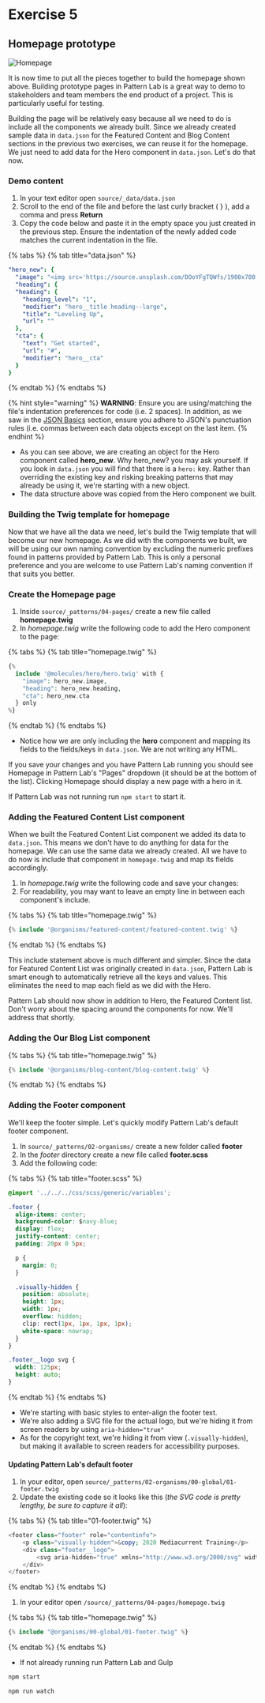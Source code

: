 # Exercise 5

## Homepage prototype

![Homepage](../../.gitbook/assets/components-for-beginners.png)

It is now time to put all the pieces together to build the homepage shown above. Building prototype pages in Pattern Lab is a great way to demo to stakeholders and team members the end product of a project. This is particularly useful for testing.

Building the page will be relatively easy because all we need to do is include all the components we already built. Since we already created sample data in `data.json` for the Featured Content and Blog Content sections in the previous two exercises, we can reuse it for the homepage. We just need to add data for the Hero component in `data.json`. Let's do that now.

### Demo content

1. In your text editor open `source/_data/data.json`
2. Scroll to the end of the file and before the last curly bracket \( } \), add a comma and press **Return**
3. Copy the code below and paste it in the empty space you just created in the previous step.  Ensure the indentation of the newly added code matches the current indentation in the file. 

{% tabs %}
{% tab title="data.json" %}
```yaml
"hero_new": {
  "image": "<img src='https://source.unsplash.com/DOoYFgTQWfs/1900x700' alt='Books on computer' />",
  "heading": {
  "heading": {
    "heading_level": "1",
    "modifier": "hero__title heading--large",
    "title": "Leveling Up",
    "url": ""
  },
  "cta": {
    "text": "Get started",
    "url": "#",
    "modifier": "hero__cta"
  }
}
```
{% endtab %}
{% endtabs %}

{% hint style="warning" %}
**WARNING**: Ensure you are using/matching the file's indentation preferences for code \(i.e. 2 spaces\). In addition, as we saw in the [JSON Basics](../../basics/json-basics.md) section, ensure you adhere to JSON's punctuation rules \(i.e. commas between each data objects except on the last item.
{% endhint %}

* As you can see above, we are creating an object for the Hero component called **hero\_new**.  Why hero\_new? you may ask yourself.  If you look in `data.json` you will find that there is a `hero:` key.  Rather than overriding the existing key and risking breaking patterns that may already be using it, we're starting with a new object.
* The data structure above was copied from the Hero component we built.

### Building the Twig template for homepage

Now that we have all the data we need, let's build the Twig template that will become our new homepage. As we did with the components we built, we will be using our own naming convention by excluding the numeric prefixes found in patterns provided by Pattern Lab. This is only a personal preference and you are welcome to use Pattern Lab's naming convention if that suits you better.

### Create the Homepage page

1. Inside `source/_patterns/04-pages/` create a new file called **homepage.twig**
2. In _homepage.twig_ write the following code to add the Hero component to the page:

{% tabs %}
{% tab title="homepage.twig" %}
```php
{%
  include '@molecules/hero/hero.twig' with {
    "image": hero_new.image,
    "heading": hero_new.heading,
    "cta": hero_new.cta
  } only
%}
```
{% endtab %}
{% endtabs %}

* Notice how we are only including the **hero** component and mapping its fields to the fields/keys in `data.json`.  We are not writing any HTML.  

If you save your changes and you have Pattern Lab running you should see Homepage in Pattern Lab's "Pages" dropdown \(it should be at the bottom of the list\).  Clicking Homepage should display a new page with a hero in it.

If Pattern Lab was not running run `npm start` to start it.

### Adding the Featured Content List component

When we built the Featured Content List component we added its data to `data.json`. This means we don't have to do anything for data for the homepage.  We can use the same data we already created. All we have to do now is include that component in `homepage.twig` and map its fields accordingly.

1. In _homepage.twig_ write the following code and save your changes:
2. For readability, you may want to leave an empty line in between each component's include.

{% tabs %}
{% tab title="homepage.twig" %}
```php
{% include '@organisms/featured-content/featured-content.twig' %}
```
{% endtab %}
{% endtabs %}

This include statement above is much different and simpler. Since the data for Featured Content List was originally created in `data.json`, Pattern Lab is smart enough to automatically retrieve all the keys and values. This eliminates the need to map each field as we did with the Hero.

Pattern Lab should now show in addition to Hero, the Featured Content list. Don't worry about the spacing around the components for now. We'll address that shortly.

### Adding the Our Blog List component

{% tabs %}
{% tab title="homepage.twig" %}
```php
{% include '@organisms/blog-content/blog-content.twig' %}
```
{% endtab %}
{% endtabs %}

### Adding the Footer component

We'll keep the footer simple.  Let's quickly modify Pattern Lab's default footer component.

1. In `source/_patterns/02-organisms/` create a new folder called **footer**
2. In the _footer_ directory create a new file called **footer.scss**
3. Add the following code:

{% tabs %}
{% tab title="footer.scss" %}
```css
@import '../../../css/scss/generic/variables';

.footer {
  align-items: center;
  background-color: $navy-blue;
  display: flex;
  justify-content: center;
  padding: 20px 0 5px;

  p {
    margin: 0;
  }

  .visually-hidden {
    position: absolute;
    height: 1px;
    width: 1px;
    overflow: hidden;
    clip: rect(1px, 1px, 1px, 1px);
    white-space: nowrap;
  }
}

.footer__logo svg {
  width: 125px;
  height: auto;
}
```
{% endtab %}
{% endtabs %}

* We're starting with basic styles to enter-align the footer text.
* We're also adding a SVG file for the actual logo, but we're hiding it from screen readers by using `aria-hidden="true"`
* As for the copyright text, we're hiding it from view \(`.visually-hidden`\), but making it available to screen readers for accessibility purposes.

#### Updating Pattern Lab's default footer

1. In your editor, open `source/_patterns/02-organisms/00-global/01-footer.twig`
2. Update the existing code so it looks like this \(_the SVG code is pretty lengthy, be sure to capture it all_\):

{% tabs %}
{% tab title="01-footer.twig" %}
```php
<footer class="footer" role="contentinfo">
	<p class="visually-hidden">&copy; 2020 Mediacurrent Training</p>
	<div class="footer__logo">
		<svg aria-hidden="true" xmlns="http://www.w3.org/2000/svg" width="300" height="300" viewBox="0 0 300 300"><path d="M214.74,44.33c-27.32,0-37.26,19.91-43.35,30.67h-.54c-1.38-15.46-5-30.67-33.13-30.67-25.95,0-36.45,20.73-41.15,29.57H96V44.33L47.44,51v6.09c10.76,0,20.7,2.49,20.7,22.11v26.22c9.55-2.75,19.13-5.21,28.74-7.3,2.56-16.63,12.2-36.89,31.74-36.89,10.66,0,13.73,7.93,14.4,30.43a234.48,234.48,0,0,1,29-.1c.62,0,1.21.12,1.81.17,4.54-14.89,14.81-30.5,29.55-30.5,13.55,0,14.86,8.65,14.91,37.2,9.4,2.06,18.7,4.29,27.89,6.6V92.38c0-30.91-2.21-48-31.48-48Z" fill="#fff"/><path d="M246.22,118.48a.06.06,0,0,0-.07,0c-24.81-6.26-48.38-12.09-74.22-13.7-.13,0-14.92-.37-15.41-.37-51.94.37-104.3,13-155.52,32.75a628.11,628.11,0,0,1,67.14-13.51V144c0,19.06-4.7,24-20.7,24v6.07h66.81V168C100.18,168,96,163.08,96,144V120.3c15.93-1.54,31.74-2.39,47.2-2.44V144c0,19.06-4.14,24-18.22,24v6.07h64.34V168c-14.09,0-18.21-4.95-18.21-24V118.57c15.93,1,31.45,4,47.2,7.58V144c0,19.06-3.88,24-18.24,24v6.07h66.84V168c-16.3,0-20.72-4.95-20.72-24V132.88c11.42,2.85,23.44,5.76,36.1,8.38,12.81,2.67,18-4.31,16.6-9-11.42-2.54-52.7-13.73-52.7-13.73Z" fill="#fff"/><path d="M-.35,224.47c3.09,0,4-1,4-4.64V207.29c0-3.79-1.92-4.27-4-4.27v-1.17L9,200.56v5.71h.11c.91-1.7,2.93-5.71,8-5.71,5.44,0,6.14,2.94,6.4,5.93h.11c1.17-2.08,3.09-5.93,8.38-5.93,5.65,0,6.08,3.31,6.08,9.29v10c0,3.68.85,4.64,4,4.64v1.18H29.16v-1.18c2.77,0,3.52-1,3.52-4.64v-8.54c0-5.76-.21-7.47-2.88-7.47-3.9,0-6.25,5.66-6.25,8.86v7.15c0,3.68.8,4.64,3.53,4.64v1.18H14.64v-1.18c2.72,0,3.52-1,3.52-4.64V212c0-6.19-.42-8.16-2.82-8.16-4.49,0-6.3,5.55-6.3,8.86v7.15c0,3.68.8,4.64,3.52,4.64v1.17H-.35Z" fill="#fff"/><path d="M63.31,224.79a21,21,0,0,1-7.37,1.39c-8.22,0-13.07-4.8-13.07-13.66,0-8.06,4-12,11.15-12,8.38,0,9.77,5.61,9.77,10.09H48.68c0,5.61,2.14,13.13,9.72,13.13a14,14,0,0,0,4.91-.91ZM58.4,208.46c0-3.36-.91-6.08-4.59-6.08-4.06,0-5.13,4-5.13,6.08Z" fill="#fff"/><path d="M84.6,221.81h-.11c-1.18,1.76-3,4.37-7.74,4.37-7.31,0-9-6.56-9-12.81,0-7.2,2.67-12.81,10.09-12.81a7.39,7.39,0,0,1,6.67,3.85h.11v-9.13c0-3.79-1.93-4.27-4-4.27v-1.17l9.4-1.28v30.89c0,3.8,1.86,4.28,4,4.28v1.17l-9.39,1.28Zm-5.39,1.33c4.48,0,5.39-4.64,5.39-9.77,0-6.51-1.23-10.24-5.39-10.24-4.43,0-5.66,5.23-5.66,10.24C73.55,218.87,74.78,223.14,79.21,223.14Z" fill="#fff"/><path d="M95.69,224.47c3.15,0,4-1,4-4.64V207.29c0-3.79-1.92-4.27-4-4.27v-1.17l9.39-1.29v19.27c0,3.68.86,4.64,4,4.64v1.18H95.69Zm3.47-31.59a3.26,3.26,0,0,1,3.31-3.31,3.34,3.34,0,1,1-3.31,3.31Z" fill="#fff"/><path d="M135.45,225.22a16.65,16.65,0,0,1-5.61,1c-3.2,0-3.84-1.87-4.21-3.63a9.65,9.65,0,0,1-7.31,3.63c-3.69,0-7-2.61-7-6.08,0-7.47,10.94-7.95,14.25-8.11v-2.67c0-2.88,0-6.94-3.68-6.94-5.28,0-1.65,6.41-6.51,6.41a2.78,2.78,0,0,1-3-2.73c0-3.84,5.39-5.5,9.76-5.5,6.73,0,8.86,2.68,8.86,8.76v10.62c0,3.25.64,4.43,2.4,4.43a7.53,7.53,0,0,0,2.09-.48v1.33ZM125.57,214c-2,0-8.43.37-8.43,5.39,0,2.08,1.12,3.79,3.36,3.79,3,0,5.07-2.19,5.07-6.08V214Z" fill="#fff"/><path d="M156.15,224.9a16.2,16.2,0,0,1-6.83,1.28c-8.54,0-12.54-5.12-12.54-13.93,0-6.35,2.93-11.69,10.88-11.69,4.16,0,8.65,2.09,8.65,5.5,0,2-1.66,2.88-3.26,2.88-3.25,0-2.88-3.73-3.25-4.8a2.28,2.28,0,0,0-2.56-1.76c-3.31,0-4.65,3.31-4.65,8.75s1.87,12.65,8.81,12.65a17.52,17.52,0,0,0,4.75-.8Z" fill="#fff"/><path d="M177,219.88h-.11c-1.12,2.14-3.41,6.3-8.11,6.3-6,0-7.1-3-7.1-7.1V207.29c0-3.79-1.92-4.27-4-4.27v-1.17l9.39-1.29v14.2c0,6.46,1,8.17,4.06,8.17,2.77,0,5.87-5.56,5.87-8.86v-6.78c0-3.79-1.92-4.27-4-4.27v-1.17l9.39-1.29v18.9c0,3.79,2,4.27,4,4.27v1.17L177,226.18v-6.3Z" fill="#fff"/><path d="M188,224.47c3.1,0,4-1,4-4.64V207.29c0-3.79-1.92-4.27-4-4.27v-1.17l9.39-1.29v6.2h.11c.91-2.41,2.88-6.2,7.26-6.2a2.92,2.92,0,0,1,2.88,2.78,2.83,2.83,0,0,1-2.88,3c-1.93,0-1.55-1.23-3.31-1.23s-4.06,3.26-4.06,8.75v6c0,3.68.91,4.64,4,4.64v1.18H188v-1.18Z" fill="#fff"/><path d="M208.76,224.47c3.09,0,4-1,4-4.64V207.29c0-3.79-1.93-4.27-4-4.27v-1.17l9.39-1.29v6.2h.11c.9-2.41,2.88-6.2,7.25-6.2a2.91,2.91,0,0,1,2.88,2.78,2.83,2.83,0,0,1-2.88,3c-1.92,0-1.55-1.23-3.31-1.23s-4,3.26-4,8.75v6c0,3.68.9,4.64,4,4.64v1.18H208.76v-1.18Z" fill="#fff"/><path d="M251.07,224.79a20.9,20.9,0,0,1-7.36,1.39c-8.22,0-13.08-4.8-13.08-13.66,0-8.06,4-12,11.16-12,8.37,0,9.76,5.61,9.76,10.09h-15.1c0,5.61,2.13,13.13,9.71,13.13a13.86,13.86,0,0,0,4.91-.91Zm-4.91-16.33c0-3.36-.91-6.08-4.59-6.08-4.06,0-5.12,4-5.12,6.08Z" fill="#fff"/><path d="M254.48,224.47c3.1,0,4-1,4-4.64V207.29c0-3.79-1.93-4.27-4-4.27v-1.17l9.39-1.29v6.3H264c1.23-2.19,3.69-6.3,8.75-6.3,5.45,0,6.46,3.05,6.46,7.1v12.17c0,3.68.91,4.64,4,4.64v1.18H269.8v-1.18c3.09,0,4-1,4-4.64V212c0-6.46-.8-8.17-3.41-8.17-3.1,0-6.52,5.55-6.52,8.86v7.15c0,3.68.91,4.64,4,4.64v1.18h-13.4Z" fill="#fff"/><path d="M298.77,225.59a8.43,8.43,0,0,1-3,.59c-4.7,0-8.65-.75-8.65-7v-15.9h-4.32v-1.5c6.3,0,7.9-5.49,8.17-9.55h1.55v8.86h6.93v2.19h-6.93v15.9c0,3.57,1.54,4.59,4.32,4.59a5.94,5.94,0,0,0,2-.32Z" fill="#fff"/><path d="M274.82,169.91h-1.31V169h3.72v.92h-1.32v3.92h-1.09Z" fill="#fff"/><path d="M281.87,172c0-.58,0-1.28,0-2h0c-.15.62-.35,1.31-.54,1.87l-.59,1.89h-.85l-.52-1.87c-.16-.57-.31-1.25-.44-1.89h0c0,.65-.05,1.4-.08,2l-.09,1.84h-1L278,169h1.46l.47,1.62c.16.56.3,1.16.41,1.73h0c.13-.56.29-1.2.46-1.74l.51-1.6h1.43l.26,4.83H282Z" fill="#fff"/></svg>
	</div>
</footer>
```
{% endtab %}
{% endtabs %}

1. In your editor open `/source/_patterns/04-pages/homepage.twig`

{% tabs %}
{% tab title="homepage.twig" %}
```php
{% include "@organisms/00-global/01-footer.twig" %}
```
{% endtab %}
{% endtabs %}

* If not already running run Pattern Lab and Gulp

```bash
npm start
```

```bash
npm run watch
```

